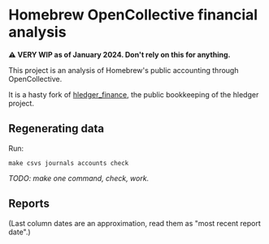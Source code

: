 # Homebrew OpenCollective financial analysis

**:warning: VERY WIP as of January 2024. Don't rely on this for anything.**

This project is an analysis of Homebrew's public accounting through OpenCollective.

It is a hasty fork of [hledger_finance](https://github.com/simonmichael/hledger_finance),
the public bookkeeping of the hledger project.

## Regenerating data

Run:

    make csvs journals accounts check


_TODO: make one command, check, work._

## Reports
<!--
We most often get new transactions on the 23rd and 24th and for a few days around start of month.
To update:
1. `make update` to gather the csv, regenerate and check journal, update reports, and commit
2. Review commits, investigate/resolve any hledger version-related changes
3. Check latest calculated OC balance against the one reported on the website
   (hledger -f oc.journal bs, https://opencollective.com/homebrew#category-BUDGET > TODAY'S BALANCE)
   (hledger -f oc.journal bs, https://opencollective.com/brew#category-BUDGET > TODAY'S BALANCE)
-->
(Last column dates are an approximation, read them as "most recent report date".)
<!-- REPORTS: -->
